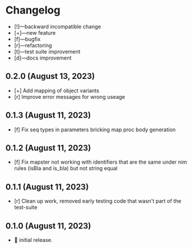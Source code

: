 # Changelog

-   [!]—backward incompatible change
-   [+]—new feature
-   [f]—bugfix
-   [r]—refactoring
-   [t]—test suite improvement
-   [d]—docs improvement

## 0.2.0 (August 13, 2023)
- [+] Add mapping of object variants
- [r] Improve error messages for wrong useage

## 0.1.3 (August 11, 2023)
- [f] Fix seq types in parameters bricking map proc body generation

## 0.1.2 (August 11, 2023)
- [f] Fix mapster not working with identifiers that are the same under nim rules (isBla and is_bla) but not string equal

## 0.1.1 (August 11, 2023)
- [r] Clean up work, removed early testing code that wasn't part of the test-suite

## 0.1.0 (August 11, 2023)
-   🎉 initial release.